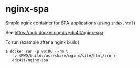 # nginx-spa

Simple nginx container for SPA applications (using `index.html`)

See https://hub.docker.com/r/edc4it/nginx-spa

To run (example after a nginx build)

```shell
$ docker run -p 80:80 --rm \
   -v $PWD/build:/usr/share/nginx/site/html/:ro \
   edc4it/nginx-spa
```
